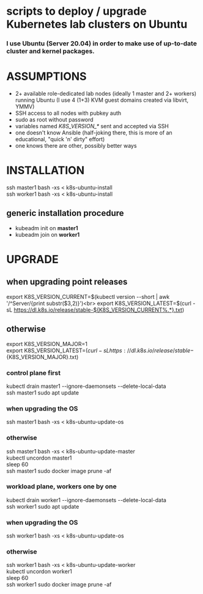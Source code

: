# scripts to deploy / upgrade Kubernetes lab clusters on Ubuntu

### I use Ubuntu (Server 20.04) in order to make use of up-to-date cluster and kernel packages.

# ASSUMPTIONS
- 2+ available role-dedicated lab nodes (ideally 1 master and 2+ workers) running Ubuntu (I use 4 (1+3) KVM guest domains created via libvirt, YMMV)
- SSH access to all nodes with pubkey auth
- sudo as root without password
- variables named <i>K8S_VERSION_*</i> sent and accepted via SSH
- one doesn't know Ansible (half-joking there, this is more of an educational, "quick 'n' dirty" effort)
- one knows there are other, possibly better ways

# INSTALLATION
ssh master1 bash -xs < k8s-ubuntu-install<br>
ssh worker1 bash -xs < k8s-ubuntu-install

## generic installation procedure
- kubeadm init on <strong>master1</strong>
- kubeadm join on <strong>worker1</strong>

# UPGRADE
## when upgrading point releases
export K8S_VERSION_CURRENT=$(kubectl version --short | awk '/^Server/{print substr($3,2)}')<br>
export K8S_VERSION_LATEST=$(curl -sL https://dl.k8s.io/release/stable-${K8S_VERSION_CURRENT%.*}.txt)

## otherwise
export K8S_VERSION_MAJOR=1<br>
export K8S_VERSION_LATEST=$(curl -sL https://dl.k8s.io/release/stable-${K8S_VERSION_MAJOR}.txt)

### control plane first
kubectl drain master1 --ignore-daemonsets --delete-local-data<br>
ssh master1 sudo apt update

### when upgrading the OS
ssh master1 bash -xs < k8s-ubuntu-update-os

### otherwise
ssh master1 bash -xs < k8s-ubuntu-update-master<br>
kubectl uncordon master1<br>
sleep 60<br>
ssh master1 sudo docker image prune -af

### workload plane, workers one by one
kubectl drain worker1 --ignore-daemonsets --delete-local-data<br>
ssh worker1 sudo apt update

### when upgrading the OS
ssh worker1 bash -xs < k8s-ubuntu-update-os

### otherwise
ssh worker1 bash -xs < k8s-ubuntu-update-worker<br>
kubectl uncordon worker1<br>
sleep 60<br>
ssh worker1 sudo docker image prune -af
